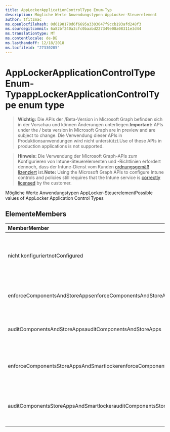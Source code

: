 ```yaml
---
title: AppLockerApplicationControlType Enum-Typ
description: Mögliche Werte Anwendungstypen AppLocker-Steuerelement
author: tfitzmac
ms.openlocfilehash: 0d6190170d6f6695a3303047f9ccb193afd248f3
ms.sourcegitcommit: 6a82bf240a3cfc0baabd227349e08a08311e3d44
ms.translationtype: MT
ms.contentlocale: de-DE
ms.lasthandoff: 12/18/2018
ms.locfileid: "27330205"
---
```

# <a name="applockerapplicationcontroltype-enum-type"></a><span data-ttu-id="b9b68-103">AppLockerApplicationControlType Enum-Typ</span><span class="sxs-lookup"><span data-stu-id="b9b68-103">appLockerApplicationControlType enum type</span></span>

> <span data-ttu-id="b9b68-104">**Wichtig:** Die APIs der /Beta-Version in Microsoft Graph befinden sich in der Vorschau und können Änderungen unterliegen.</span><span class="sxs-lookup"><span data-stu-id="b9b68-104">**Important:** APIs under the / beta version in Microsoft Graph are in preview and are subject to change.</span></span> <span data-ttu-id="b9b68-105">Die Verwendung dieser APIs in Produktionsanwendungen wird nicht unterstützt.</span><span class="sxs-lookup"><span data-stu-id="b9b68-105">Use of these APIs in production applications is not supported.</span></span>

> <span data-ttu-id="b9b68-106">**Hinweis:** Die Verwendung der Microsoft Graph-APIs zum Konfigurieren von Intune-Steuerelementen und -Richtlinien erfordert dennoch, dass der Intune-Dienst vom Kunden [ordnungsgemäß lizenziert](https://go.microsoft.com/fwlink/?linkid=839381) ist.</span><span class="sxs-lookup"><span data-stu-id="b9b68-106">**Note:** Using the Microsoft Graph APIs to configure Intune controls and policies still requires that the Intune service is [correctly licensed](https://go.microsoft.com/fwlink/?linkid=839381) by the customer.</span></span>

<span data-ttu-id="b9b68-107">Mögliche Werte Anwendungstypen AppLocker-Steuerelement</span><span class="sxs-lookup"><span data-stu-id="b9b68-107">Possible values of AppLocker Application Control Types</span></span>
## <a name="members"></a><span data-ttu-id="b9b68-108">Elemente</span><span class="sxs-lookup"><span data-stu-id="b9b68-108">Members</span></span>
|<span data-ttu-id="b9b68-109">Member</span><span class="sxs-lookup"><span data-stu-id="b9b68-109">Member</span></span>|<span data-ttu-id="b9b68-110">Wert</span><span class="sxs-lookup"><span data-stu-id="b9b68-110">Value</span></span>|<span data-ttu-id="b9b68-111">Beschreibung</span><span class="sxs-lookup"><span data-stu-id="b9b68-111">Description</span></span>|
|:---|:---|:---|
|<span data-ttu-id="b9b68-112">nicht konfiguriert</span><span class="sxs-lookup"><span data-stu-id="b9b68-112">notConfigured</span></span>|<span data-ttu-id="b9b68-113">0</span><span class="sxs-lookup"><span data-stu-id="b9b68-113">0</span></span>|<span data-ttu-id="b9b68-114">Gerät Standardwert, keine Anwendung Steuerelementtyp ausgewählt.</span><span class="sxs-lookup"><span data-stu-id="b9b68-114">Device default value, no Application Control type selected.</span></span>|
|<span data-ttu-id="b9b68-115">enforceComponentsAndStoreApps</span><span class="sxs-lookup"><span data-stu-id="b9b68-115">enforceComponentsAndStoreApps</span></span>|<span data-ttu-id="b9b68-116">1</span><span class="sxs-lookup"><span data-stu-id="b9b68-116">1</span></span>|<span data-ttu-id="b9b68-117">Windows-Komponente und Store-apps zu erzwingen.</span><span class="sxs-lookup"><span data-stu-id="b9b68-117">Enforce Windows component and store apps.</span></span>|
|<span data-ttu-id="b9b68-118">auditComponentsAndStoreApps</span><span class="sxs-lookup"><span data-stu-id="b9b68-118">auditComponentsAndStoreApps</span></span>|<span data-ttu-id="b9b68-119">2</span><span class="sxs-lookup"><span data-stu-id="b9b68-119">2</span></span>|<span data-ttu-id="b9b68-120">Überwachen Sie Windows-Komponente und Store-apps.</span><span class="sxs-lookup"><span data-stu-id="b9b68-120">Audit Windows component and store apps.</span></span>|
|<span data-ttu-id="b9b68-121">enforceComponentsStoreAppsAndSmartlocker</span><span class="sxs-lookup"><span data-stu-id="b9b68-121">enforceComponentsStoreAppsAndSmartlocker</span></span>|<span data-ttu-id="b9b68-122">3</span><span class="sxs-lookup"><span data-stu-id="b9b68-122">3</span></span>|<span data-ttu-id="b9b68-123">Erzwingen Sie Windows-Komponenten zu, apps und intelligente Locker.</span><span class="sxs-lookup"><span data-stu-id="b9b68-123">Enforce Windows components, store apps and smart locker.</span></span>|
|<span data-ttu-id="b9b68-124">auditComponentsStoreAppsAndSmartlocker</span><span class="sxs-lookup"><span data-stu-id="b9b68-124">auditComponentsStoreAppsAndSmartlocker</span></span>|<span data-ttu-id="b9b68-125">4</span><span class="sxs-lookup"><span data-stu-id="b9b68-125">4</span></span>|<span data-ttu-id="b9b68-126">Überwachen von Windows-Komponenten, apps und intelligente Locker.</span><span class="sxs-lookup"><span data-stu-id="b9b68-126">Audit Windows components, store apps and smart locker.</span></span>|





